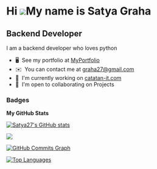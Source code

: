 Hi ![](https://user-images.githubusercontent.com/18350557/176309783-0785949b-9127-417c-8b55-ab5a4333674e.gif)My name is Satya Graha
===================================================================================================================================

Backend Developer
-----------------

I am a backend developer who loves python

* 🖥️  See my portfolio at [MyPortfolio](http://youtube.com/c/satyaachmad)
* ✉️  You can contact me at [graha27@gmail.com](mailto:graha27@gmail.com)
* 🚀  I'm currently working on [catatan-it.com](https://catatan-it.com)
* 🤝  I'm open to collaborating on Projects

### Badges

<b>My GitHub Stats</b>

<a href="http://www.github.com/Satya27"><img src="https://github-readme-stats.vercel.app/api?username=Satya27&show_icons=true&hide=&count_private=true&title_color=0891b2&text_color=ffffff&icon_color=0891b2&bg_color=1c1917&hide_border=true&show_icons=true" alt="Satya27's GitHub stats" /></a>

<a href="http://www.github.com/Satya27"><img src="https://github-readme-streak-stats.herokuapp.com/?user=Satya27&stroke=ffffff&background=1c1917&ring=0891b2&fire=0891b2&currStreakNum=ffffff&currStreakLabel=0891b2&sideNums=ffffff&sideLabels=ffffff&dates=ffffff&hide_border=true" /></a>

<a href="http://www.github.com/Satya27"><img src="https://activity-graph.herokuapp.com/graph?username=Satya27&bg_color=1c1917&color=ffffff&line=0891b2&point=ffffff&area_color=1c1917&area=true&hide_border=true&custom_title=GitHub%20Commits%20Graph" alt="GitHub Commits Graph" /></a>

<a href="https://github.com/Satya27" align="left"><img src="https://github-readme-stats.vercel.app/api/top-langs/?username=Satya27&langs_count=10&title_color=0891b2&text_color=ffffff&icon_color=0891b2&bg_color=1c1917&hide_border=true&locale=en&custom_title=Top%20%Languages" alt="Top Languages" /></a>

